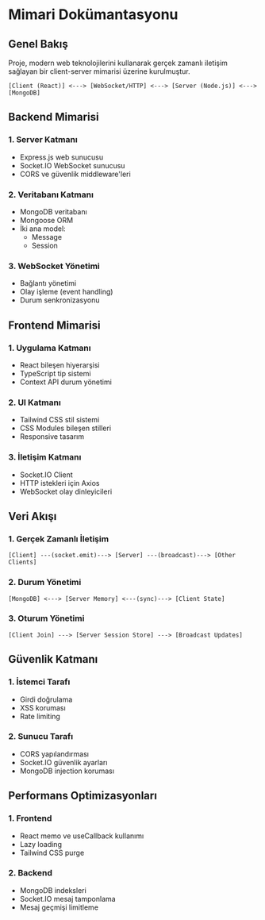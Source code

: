 # Mimari Dokümantasyonu

## Genel Bakış

Proje, modern web teknolojilerini kullanarak gerçek zamanlı iletişim sağlayan bir client-server mimarisi üzerine kurulmuştur.

```
[Client (React)] <---> [WebSocket/HTTP] <---> [Server (Node.js)] <---> [MongoDB]
```

## Backend Mimarisi

### 1. Server Katmanı
- Express.js web sunucusu
- Socket.IO WebSocket sunucusu
- CORS ve güvenlik middleware'leri

### 2. Veritabanı Katmanı
- MongoDB veritabanı
- Mongoose ORM
- İki ana model:
  - Message
  - Session

### 3. WebSocket Yönetimi
- Bağlantı yönetimi
- Olay işleme (event handling)
- Durum senkronizasyonu

## Frontend Mimarisi

### 1. Uygulama Katmanı
- React bileşen hiyerarşisi
- TypeScript tip sistemi
- Context API durum yönetimi

### 2. UI Katmanı
- Tailwind CSS stil sistemi
- CSS Modules bileşen stilleri
- Responsive tasarım

### 3. İletişim Katmanı
- Socket.IO Client
- HTTP istekleri için Axios
- WebSocket olay dinleyicileri

## Veri Akışı

### 1. Gerçek Zamanlı İletişim
```
[Client] ---(socket.emit)---> [Server] ---(broadcast)---> [Other Clients]
```

### 2. Durum Yönetimi
```
[MongoDB] <---> [Server Memory] <---(sync)---> [Client State]
```

### 3. Oturum Yönetimi
```
[Client Join] ---> [Server Session Store] ---> [Broadcast Updates]
```

## Güvenlik Katmanı

### 1. İstemci Tarafı
- Girdi doğrulama
- XSS koruması
- Rate limiting

### 2. Sunucu Tarafı
- CORS yapılandırması
- Socket.IO güvenlik ayarları
- MongoDB injection koruması

## Performans Optimizasyonları

### 1. Frontend
- React memo ve useCallback kullanımı
- Lazy loading
- Tailwind CSS purge

### 2. Backend
- MongoDB indeksleri
- Socket.IO mesaj tamponlama
- Mesaj geçmişi limitleme 